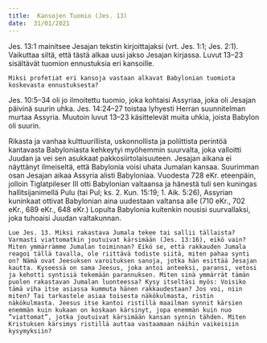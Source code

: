 ```yaml
---
title:  Kansojen Tuomio (Jes. 13)
date:  31/01/2021
---
```


Jes. 13:1 mainitsee Jesajan tekstin kirjoittajaksi (vrt. Jes. 1:1; Jes. 2:1). Vaikuttaa siltä, että tästä alkaa uusi jakso Jesajan kirjassa. Luvut 13–23 sisältävät tuomion ennustuksia eri kansoille.

`Miksi profetiat eri kansoja vastaan alkavat Babylonian tuomiota koskevasta ennustuksesta?`

Jes. 10:5–34 oli jo ilmoitettu tuomio, joka kohtaisi Assyriaa, joka oli Jesajan päivinä suurin uhka. Jes. 14:24–27 toistaa lyhyesti Herran suunnitelman murtaa Assyria. Muutoin luvut 13–23 käsittelevät muita uhkia, joista Babylon oli suurin.

Rikasta ja vanhaa kulttuurillista, uskonnollista ja poliittista perintöä kantavasta Babyloniasta kehkeytyi myöhemmin suurvalta, joka valloitti Juudan ja vei sen asukkaat pakkosiirtolaisuuteen. Jesajan aikana ei näyttänyt ilmeiseltä, että Babylonia voisi uhata Jumalan kansaa. Suurimman osan Jesajan aikaa Assyria alisti Babyloniaa. Vuodesta 728 eKr. eteenpäin, jolloin Tiglatpileser III otti Babylonian valtaansa ja hänestä tuli sen kuningas hallitsijanimellä Pulu (tai Pul; ks. 2. Kun. 15:19; 1. Aik. 5:26), Assyrian kuninkaat ottivat Babylonian aina uudestaan valtansa alle (710 eKr., 702 eKr., 689 eKr., 648 eKr.) Lopulta Babylonia kuitenkin nousisi suurvallaksi, joka tuhoaisi Juudan valtakunnan.

`Lue Jes. 13. Miksi rakastava Jumala tekee tai sallii tällaista? Varmasti viattomatkin joutuivat kärsimään (Jes. 13:16), eikö vain? Miten ymmärrämme Jumalan toiminnan? Eikö se, että rakkauden Jumala reagoi tällä tavalla, ole riittävä todiste siitä, miten pahaa synti on? Nämä ovat Jeesuksen varoituksen sanoja, jotka hän esittää Jesajan kautta. Kyseessä on sama Jeesus, joka antoi anteeksi, paransi, vetosi ja kehotti syntisiä tekemään parannuksen. Miten sinä ymmärrät tämän puolen rakastavan Jumalan luonteessa? Kysy itseltäsi myös: Voisiko tämä viha itse asiassa kummuta hänen rakkaudestaan? Jos voi, niin miten? Tai tarkastele asiaa toisesta näkökulmasta, ristin näkökulmasta. Jeesus itse kantoi ristillä maailman synnit kärsien enemmän kuin kukaan on koskaan kärsinyt, jopa enemmän kuin nuo ”viattomat”, jotka joutuivat kärsimään kansan synnin tähden. Miten Kristuksen kärsimys ristillä auttaa vastaamaan näihin vaikeisiin kysymyksiin?`